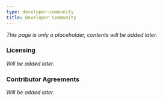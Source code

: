 ```yaml
---
type: developer-community
title: Developer Community
---
```


_This page is only a placeholder, contents will be added later._

### Licensing

_Will be added later._

### Contributor Agreements

_Will be added later._

